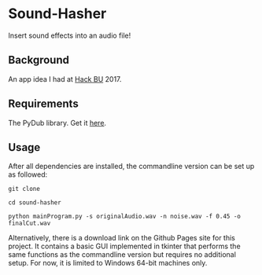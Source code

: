 # Sound-Hasher
Insert sound effects into an audio file!
## Background
An app idea I had at [Hack BU](http://club.hackbu.org/) 2017.
## Requirements
The PyDub library. Get it [here](https://github.com/jiaaro/pydub#installation).
## Usage
After all dependencies are installed, the commandline version can be set up as followed:

`git clone`

`cd sound-hasher`

`python mainProgram.py -s originalAudio.wav -n noise.wav -f 0.45 -o finalCut.wav`

Alternatively, there is a download link on the Github Pages site for this project. It contains a basic GUI implemented in tkinter that performs the same functions as the commandline version but requires no additional setup. For now, it is limited to Windows 64-bit machines only.
